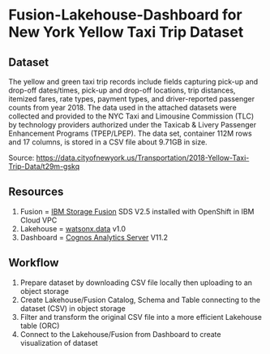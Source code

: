 # Fusion-Lakehouse-Dashboard for New York Yellow Taxi Trip Dataset


## Dataset

The yellow and green taxi trip records include fields capturing pick-up and drop-off dates/times, pick-up and drop-off locations, trip distances, itemized fares, rate types, payment types, and driver-reported passenger counts from year 2018. The data used in the attached datasets were collected and provided to the NYC Taxi and Limousine Commission (TLC) by technology providers authorized under the Taxicab & Livery Passenger Enhancement Programs (TPEP/LPEP). The data set, container 112M rows and 17 columns, is stored in a CSV file about 9.71GB in size.

Source:  https://data.cityofnewyork.us/Transportation/2018-Yellow-Taxi-Trip-Data/t29m-gskq


## Resources

1. Fusion = [IBM Storage Fusion](https://www.ibm.com/products/storage-fusion) SDS V2.5 installed with OpenShift in IBM Cloud VPC
2. Lakehouse = [watsonx.data](https://www.ibm.com/products/watsonx-data) v1.0
3. Dashboard = [Cognos Analytics Server](https://www.ibm.com/products/cognos-analytics) V11.2


## Workflow

1. Prepare dataset by downloading CSV file locally then uploading to an object storage
2. Create Lakehouse/Fusion Catalog, Schema and Table connecting to the dataset (CSV) in object storage
3. Filter and transform the original CSV file into a more efficient Lakehouse table (ORC)
4. Connect to the Lakehouse/Fusion from Dashboard to create visualization of dataset
